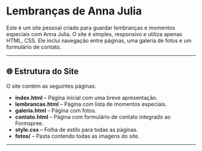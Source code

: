 # Lembranças de Anna Julia

Este é um site pessoal criado para guardar lembranças e momentos especiais com Anna Julia. O site é simples, responsivo e utiliza apenas HTML, CSS. Ele inclui navegação entre páginas, uma galeria de fotos e um formulário de contato.

---

## 🌐 Estrutura do Site

O site contém as seguintes páginas:

- **index.html** – Página inicial com uma breve apresentação.
- **lembrancas.html** – Página com lista de momentos especiais.
- **galeria.html** – Página com fotos.
- **contato.html** – Página com formulário de contato integrado ao Formspree.
- **style.css** – Folha de estilo para todas as páginas.
- **fotos/** – Pasta contendo todas as imagens do site.

---
